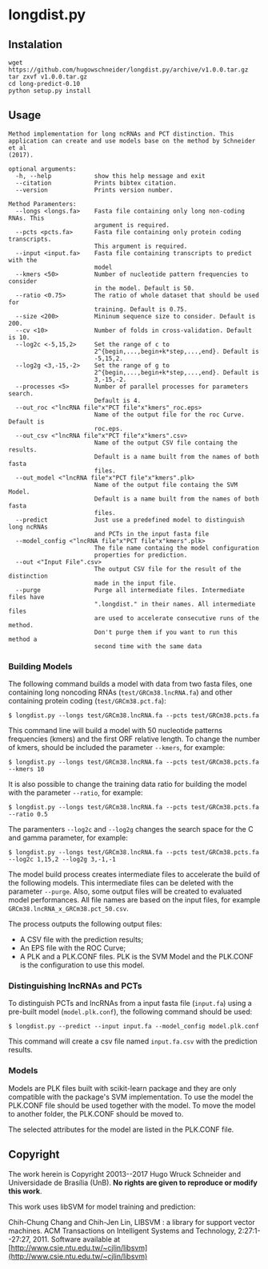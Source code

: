 # longdist.py


## Instalation

```
wget https://github.com/hugowschneider/longdist.py/archive/v1.0.0.tar.gz
tar zxvf v1.0.0.tar.gz
cd long-predict-0.10
python setup.py install
```

## Usage
```
Method implementation for long ncRNAs and PCT distinction. This
application can create and use models base on the method by Schneider et al
(2017).

optional arguments:
  -h, --help            show this help message and exit
  --citation            Prints bibtex citation.
  --version             Prints version number.

Method Paramenters:
  --longs <longs.fa>    Fasta file containing only long non-coding RNAs. This
                        argument is required.
  --pcts <pcts.fa>      Fasta file containing only protein coding transcripts.
                        This argument is required.
  --input <input.fa>    Fasta file containing transcripts to predict with the
                        model
  --kmers <50>          Number of nucleotide pattern frequencies to consider
                        in the model. Default is 50.
  --ratio <0.75>        The ratio of whole dataset that should be used for
                        training. Default is 0.75.
  --size <200>          Mininum sequence size to consider. Default is 200.
  --cv <10>             Number of folds in cross-validation. Default is 10.
  --log2c <-5,15,2>     Set the range of c to
                        2^{begin,...,begin+k*step,...,end}. Default is
                        -5,15,2.
  --log2g <3,-15,-2>    Set the range of g to
                        2^{begin,...,begin+k*step,...,end}. Default is
                        3,-15,-2.
  --processes <5>       Number of parallel processes for parameters search.
                        Default is 4.
  --out_roc <"lncRNA file"x"PCT file"x"kmers"_roc.eps>
                        Name of the output file for the roc Curve. Default is
                        roc.eps.
  --out_csv <"lncRNA file"x"PCT file"x"kmers".csv>
                        Name of the output CSV file containg the results.
                        Default is a name built from the names of both fasta
                        files.
  --out_model <"lncRNA file"x"PCT file"x"kmers".plk>
                        Name of the output file containg the SVM Model.
                        Default is a name built from the names of both fasta
                        files.
  --predict             Just use a predefined model to distinguish long ncRNAs
                        and PCTs in the input fasta file
  --model_config <"lncRNA file"x"PCT file"x"kmers".plk>
                        The file name containg the model configuration
                        properties for prediction.
  --out <"Input File".csv>
                        The output CSV file for the result of the distinction
                        made in the input file.
  --purge               Purge all intermediate files. Intermediate files have
                        ".longdist." in their names. All intermediate files
                        are used to accelerate consecutive runs of the method.
                        Don't purge them if you want to run this method a
                        second time with the same data

```
### Building Models

The following command builds a model with data from two fasta files, one containing
long noncoding RNAs (``test/GRCm38.lncRNA.fa``) and other containing protein coding
(``test/GRCm38.pct.fa``):

```
$ longdist.py --longs test/GRCm38.lncRNA.fa --pcts test/GRCm38.pcts.fa
```

This command line will build a model with 50 nucleotide patterns frequencies (kmers)
and the first ORF relative length. To change the number of kmers, should be included
the parameter ``--kmers``, for example:

```
$ longdist.py --longs test/GRCm38.lncRNA.fa --pcts test/GRCm38.pcts.fa --kmers 10
```

It is also possible to change the training data ratio for building the model with
the parameter ``--ratio``, for example:

```
$ longdist.py --longs test/GRCm38.lncRNA.fa --pcts test/GRCm38.pcts.fa --ratio 0.5
```

The paramenters ``--log2c`` and ``--log2g`` changes the search space for the C and
gamma parameter, for example:

```
$ longdist.py --longs test/GRCm38.lncRNA.fa --pcts test/GRCm38.pcts.fa --log2c 1,15,2 --log2g 3,-1,-1
```

The model build process creates intermediate files to accelerate the build of the
following models. This intermediate files can be deleted with the parameter ``--purge``.
Also, some output files will be created to evaluated model performances. All file names
are based on the input files, for example ``GRCm38.lncRNA_x_GRCm38.pct_50.csv``.

The process outputs the following output files:
- A CSV file with the prediction results;
- An EPS file with the ROC Curve;
- A PLK and a PLK.CONF files. PLK is the SVM Model and the PLK.CONF is the
configuration to use this model.

### Distinguishing lncRNAs and PCTs

To distinguish PCTs and lncRNAs from a input fasta file (``input.fa``) using a pre-built
model (``model.plk.conf``), the following command should be used:

```
$ longdist.py --predict --input input.fa --model_config model.plk.conf
```

This command will create a csv file named ``input.fa.csv`` with the prediction results.

### Models

Models are PLK files built with scikit-learn package and they are only compatible with
the package's SVM implementation. To use the model the PLK.CONF file should be used together
with the model. To move the model to another folder, the PLK.CONF should be moved to.

The selected attributes for the model are listed in the PLK.CONF file.

## Copyright
The work herein is Copyright 20013--2017 Hugo Wruck Schneider and Universidade de Brasília (UnB). **No rights are given to reproduce or modify this work**.

This work uses libSVM for model training and prediction:

Chih-Chung Chang and Chih-Jen Lin, LIBSVM : a library for support vector machines. ACM Transactions on Intelligent Systems and Technology, 2:27:1--27:27, 2011. Software available at [http://www.csie.ntu.edu.tw/~cjlin/libsvm](http://www.csie.ntu.edu.tw/~cjlin/libsvm)